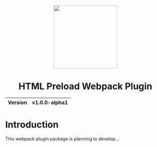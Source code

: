 <div align="center">
  <img width="200px" src="https://github.com/user-attachments/assets/01c32c41-dc79-41fe-8490-d31f4157128a">
  <h1>HTML Preload Webpack Plugin</h1>
  <table>
        <thead>
          <tr>
            <th>Version</th>
            <th>v1.0.0-alpha1</th>
          </tr>
        </tbody>
    </table>
</div>

# Introduction
This webpack plugin package is planning to develop...
